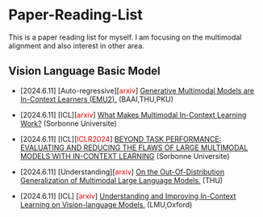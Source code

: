 # Paper-Reading-List
This is a paper reading list for myself. I am focusing on the multimodal alignment and also interest in other area.

## Vision Language Basic Model 
- \[2024.6.11\] \[Auto-regressive\]\[<font color=red>arxiv</font>\] [Generative Multimodal Models are In-Context Learners (EMU2).](https://arxiv.org/pdf/2312.13286) (BAAI,THU,PKU)
- \[2024.6.11\] \[ICL\]\[<font color=red>arxiv</font>\] [What Makes Multimodal In-Context Learning Work?](https://arxiv.org/pdf/2404.15736) (Sorbonne Universite)
- \[2024.6.11\] \[ICL\]\[<font color=red>ICLR2024</font>\] [BEYOND TASK PERFORMANCE: EVALUATING AND REDUCING THE FLAWS OF LARGE MULTIMODAL MODELS WITH IN-CONTEXT LEARNING](https://arxiv.org/pdf/2310.00647) (Sorbonne Universite)
- \[2024.6.11\] \[Understanding\]\[<font color=red>arxiv</font>\] [On the Out-Of-Distribution Generalization of Multimodal Large Language Models.](https://arxiv.org/pdf/2402.06599) (THU)

- \[2024.6.11\] \[ICL\] \[<font color=red>arxiv</font>\] [Understanding and Improving In-Context Learning on Vision-language Models.](https://arxiv.org/pdf/2311.18021) (LMU,Oxford)
